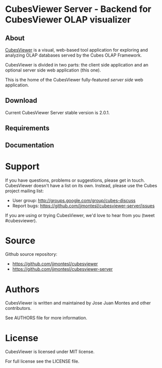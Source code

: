 CubesViewer Server - Backend for CubesViewer OLAP visualizer
============================================================

About
-----

[CubesViewer](http://jjmontesl.github.io/cubesviewer/) is a visual, web-based tool
application for exploring and analyzing OLAP databases served by the Cubes OLAP Framework.

CubesViewer is divided in two parts: the client side application and an optional server side
web application (this one).

This is the home of the CubesViewer fully-featured *server side* web application.

Download
--------

Current CubesViewer Server stable version is 2.0.1.

Requirements
------------



Documentation
-------------




Support
=======

If you have questions, problems or suggestions, please get in touch.
CubesViewer doesn't have a list on its own. Instead, please use
the Cubes project mailing list:

* User group: http://groups.google.com/group/cubes-discuss
* Report bugs: https://github.com/jjmontesl/cubesviewer-server/issues

If you are using or trying CubesViewer, we'd love to hear from you (tweet #cubesviewer).

Source
======

Github source repository:

* https://github.com/jjmontesl/cubesviewer
* https://github.com/jjmontesl/cubesviewer-server

Authors
=======

CubesViewer is written and maintained by Jose Juan Montes
and other contributors.

See AUTHORS file for more information.

License
=======

CubesViewer is licensed under MIT license.

For full license see the LICENSE file.

